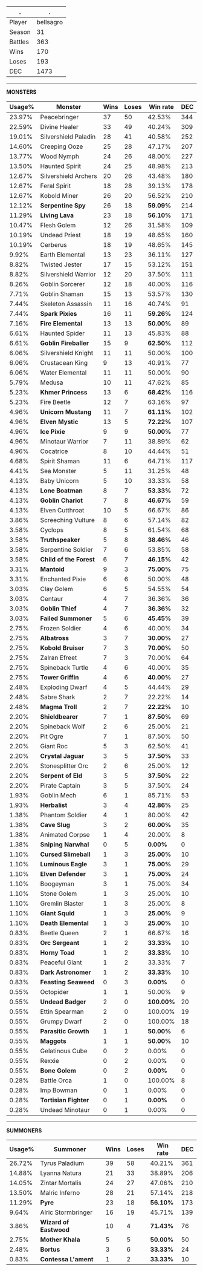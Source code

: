 .|.
|-|-
Player|bellsagro
Season|31
Battles|363
Wins|170
Loses|193
DEC|1473

---
**MONSTERS**

Usage%|Monster|Wins|Loses|Win rate|DEC|
-|-|-|-|-|-|
23.97%|Peacebringer|37|50|42.53%|344|
22.59%|Divine Healer|33|49|40.24%|309|
19.01%|Silvershield Paladin|28|41|40.58%|252|
14.60%|Creeping Ooze|25|28|47.17%|207|
13.77%|Wood Nymph|24|26|48.00%|227|
13.50%|Haunted Spirit|24|25|48.98%|213|
12.67%|Silvershield Archers|20|26|43.48%|180|
12.67%|Feral Spirit|18|28|39.13%|178|
12.67%|Kobold Miner|26|20|56.52%|210|
12.12%|**Serpentine Spy**|26|18|**59.09%**|214|
11.29%|**Living Lava**|23|18|**56.10%**|171|
10.47%|Flesh Golem|12|26|31.58%|109|
10.19%|Undead Priest|18|19|48.65%|160|
10.19%|Cerberus|18|19|48.65%|145|
9.92%|Earth Elemental|13|23|36.11%|127|
8.82%|Twisted Jester|17|15|53.12%|151|
8.82%|Silvershield Warrior|12|20|37.50%|111|
8.26%|Goblin Sorcerer|12|18|40.00%|116|
7.71%|Goblin Shaman|15|13|53.57%|130|
7.44%|Skeleton Assassin|11|16|40.74%|91|
7.44%|**Spark Pixies**|16|11|**59.26%**|124|
7.16%|**Fire Elemental**|13|13|**50.00%**|89|
6.61%|Haunted Spider|11|13|45.83%|88|
6.61%|**Goblin Fireballer**|15|9|**62.50%**|112|
6.06%|Silvershield Knight|11|11|50.00%|100|
6.06%|Crustacean King|9|13|40.91%|77|
6.06%|Water Elemental|11|11|50.00%|90|
5.79%|Medusa|10|11|47.62%|85|
5.23%|**Khmer Princess**|13|6|**68.42%**|116|
5.23%|Fire Beetle|12|7|63.16%|97|
4.96%|**Unicorn Mustang**|11|7|**61.11%**|102|
4.96%|**Elven Mystic**|13|5|**72.22%**|107|
4.96%|**Ice Pixie**|9|9|**50.00%**|77|
4.96%|Minotaur Warrior|7|11|38.89%|62|
4.96%|Cocatrice|8|10|44.44%|51|
4.68%|Spirit Shaman|11|6|64.71%|117|
4.41%|Sea Monster|5|11|31.25%|48|
4.13%|Baby Unicorn|5|10|33.33%|58|
4.13%|**Lone Boatman**|8|7|**53.33%**|72|
4.13%|**Goblin Chariot**|7|8|**46.67%**|59|
4.13%|Elven Cutthroat|10|5|66.67%|86|
3.86%|Screeching Vulture|8|6|57.14%|82|
3.58%|Cyclops|8|5|61.54%|68|
3.58%|**Truthspeaker**|5|8|**38.46%**|46|
3.58%|Serpentine Soldier|7|6|53.85%|58|
3.58%|**Child of the Forest**|6|7|**46.15%**|42|
3.31%|**Mantoid**|9|3|**75.00%**|75|
3.31%|Enchanted Pixie|6|6|50.00%|48|
3.03%|Clay Golem|6|5|54.55%|54|
3.03%|Centaur|4|7|36.36%|36|
3.03%|**Goblin Thief**|4|7|**36.36%**|32|
3.03%|**Failed Summoner**|5|6|**45.45%**|39|
2.75%|Frozen Soldier|4|6|40.00%|34|
2.75%|**Albatross**|3|7|**30.00%**|27|
2.75%|**Kobold Bruiser**|7|3|**70.00%**|50|
2.75%|Zalran Efreet|7|3|70.00%|64|
2.75%|Spineback Turtle|4|6|40.00%|35|
2.75%|**Tower Griffin**|4|6|**40.00%**|27|
2.48%|Exploding Dwarf|4|5|44.44%|29|
2.48%|Sabre Shark|2|7|22.22%|14|
2.48%|**Magma Troll**|2|7|**22.22%**|10|
2.20%|**Shieldbearer**|7|1|**87.50%**|69|
2.20%|Spineback Wolf|2|6|25.00%|21|
2.20%|Pit Ogre|7|1|87.50%|50|
2.20%|Giant Roc|5|3|62.50%|41|
2.20%|**Crystal Jaguar**|3|5|**37.50%**|33|
2.20%|Stonesplitter Orc|2|6|25.00%|12|
2.20%|**Serpent of Eld**|3|5|**37.50%**|22|
2.20%|Pirate Captain|3|5|37.50%|24|
1.93%|Goblin Mech|6|1|85.71%|53|
1.93%|**Herbalist**|3|4|**42.86%**|25|
1.38%|Phantom Soldier|4|1|80.00%|42|
1.38%|**Cave Slug**|3|2|**60.00%**|35|
1.38%|Animated Corpse|1|4|20.00%|8|
1.38%|**Sniping Narwhal**|0|5|**0.00%**|0|
1.10%|**Cursed Slimeball**|1|3|**25.00%**|10|
1.10%|**Luminous Eagle**|3|1|**75.00%**|29|
1.10%|**Elven Defender**|3|1|**75.00%**|24|
1.10%|Boogeyman|3|1|75.00%|34|
1.10%|Stone Golem|1|3|25.00%|10|
1.10%|Gremlin Blaster|1|3|25.00%|8|
1.10%|**Giant Squid**|1|3|**25.00%**|9|
1.10%|**Death Elemental**|1|3|**25.00%**|10|
0.83%|Beetle Queen|2|1|66.67%|16|
0.83%|**Orc Sergeant**|1|2|**33.33%**|10|
0.83%|**Horny Toad**|1|2|**33.33%**|10|
0.83%|Peaceful Giant|1|2|33.33%|7|
0.83%|**Dark Astronomer**|1|2|**33.33%**|10|
0.83%|**Feasting Seaweed**|0|3|**0.00%**|0|
0.55%|Octopider|1|1|50.00%|9|
0.55%|**Undead Badger**|2|0|**100.00%**|20|
0.55%|Ettin Spearman|2|0|100.00%|19|
0.55%|Grumpy Dwarf|2|0|100.00%|18|
0.55%|**Parasitic Growth**|1|1|**50.00%**|6|
0.55%|**Maggots**|1|1|**50.00%**|10|
0.55%|Gelatinous Cube|0|2|0.00%|0|
0.55%|Rexxie|0|2|0.00%|0|
0.55%|**Bone Golem**|0|2|**0.00%**|0|
0.28%|Battle Orca|1|0|100.00%|8|
0.28%|Imp Bowman|0|1|0.00%|0|
0.28%|**Tortisian Fighter**|0|1|**0.00%**|0|
0.28%|Undead Minotaur|0|1|0.00%|0|

---
**SUMMONERS**

Usage%|Summoner|Wins|Loses|Win rate|DEC|
-|-|-|-|-|-|
26.72%|Tyrus Paladium|39|58|40.21%|361|
14.88%|Lyanna Natura|21|33|38.89%|206|
14.05%|Zintar Mortalis|24|27|47.06%|210|
13.50%|Malric Inferno|28|21|57.14%|218|
11.29%|**Pyre**|23|18|**56.10%**|173|
9.64%|Alric Stormbringer|16|19|45.71%|139|
3.86%|**Wizard of Eastwood**|10|4|**71.43%**|76|
2.75%|**Mother Khala**|5|5|**50.00%**|50|
2.48%|**Bortus**|3|6|**33.33%**|24|
0.83%|**Contessa L'ament**|1|2|**33.33%**|10|
